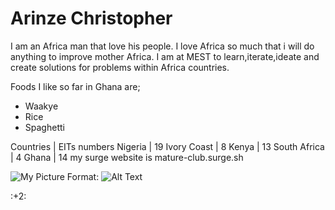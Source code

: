 # Arinze Christopher
I am an Africa man that love his people. I love Africa so much that i will do anything to improve mother Africa. I am at MEST to learn,iterate,ideate and create solutions for problems within Africa countries.

 Foods I like so far in Ghana are;
* Waakye
* Rice
* Spaghetti

Countries | EITs  numbers
Nigeria | 19
Ivory Coast | 8
Kenya | 13
South Africa | 4
Ghana | 14
my surge website is mature-club.surge.sh



![My Picture](~/Desktop/arinze-web/arinze.jpg)
Format: ![Alt Text](url)

:+2:
